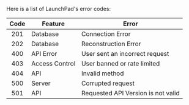 Here is a list of LaunchPad's error codes:

 Code | Feature        | Error |
:----:| -------------- | ----- |
 201  | Database       | Connection Error |
 202  | Database       | Reconstruction Error |
 400  | API Error      | User sent an incorrect request |
 403  | Access Control | User banned or rate limited |
 404  | API            | Invalid method |
 500  | Server         | Corrupted request |
 501  | API            | Requested API Version is not valid |